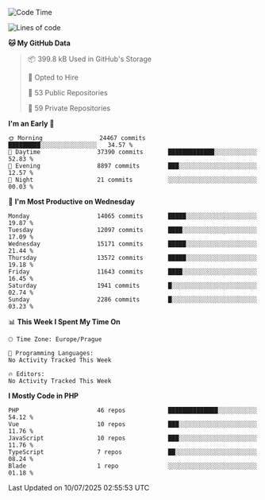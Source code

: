 <!--START_SECTION:waka-->
![Code Time](http://img.shields.io/badge/Code%20Time-1%2C584%20hrs%203%20mins-blue)

![Lines of code](https://img.shields.io/badge/From%20Hello%20World%20I%27ve%20Written-20.2%20million%20lines%20of%20code-blue)

**🐱 My GitHub Data** 

> 📦 399.8 kB Used in GitHub's Storage 
 > 
> 💼 Opted to Hire
 > 
> 📜 53 Public Repositories 
 > 
> 🔑 59 Private Repositories 
 > 
**I'm an Early 🐤** 

```text
🌞 Morning                24467 commits       █████████░░░░░░░░░░░░░░░░   34.57 % 
🌆 Daytime                37390 commits       █████████████░░░░░░░░░░░░   52.83 % 
🌃 Evening                8897 commits        ███░░░░░░░░░░░░░░░░░░░░░░   12.57 % 
🌙 Night                  21 commits          ░░░░░░░░░░░░░░░░░░░░░░░░░   00.03 % 
```
📅 **I'm Most Productive on Wednesday** 

```text
Monday                   14065 commits       █████░░░░░░░░░░░░░░░░░░░░   19.87 % 
Tuesday                  12097 commits       ████░░░░░░░░░░░░░░░░░░░░░   17.09 % 
Wednesday                15171 commits       █████░░░░░░░░░░░░░░░░░░░░   21.44 % 
Thursday                 13572 commits       █████░░░░░░░░░░░░░░░░░░░░   19.18 % 
Friday                   11643 commits       ████░░░░░░░░░░░░░░░░░░░░░   16.45 % 
Saturday                 1941 commits        █░░░░░░░░░░░░░░░░░░░░░░░░   02.74 % 
Sunday                   2286 commits        █░░░░░░░░░░░░░░░░░░░░░░░░   03.23 % 
```


📊 **This Week I Spent My Time On** 

```text
🕑︎ Time Zone: Europe/Prague

💬 Programming Languages: 
No Activity Tracked This Week

🔥 Editors: 
No Activity Tracked This Week
```

**I Mostly Code in PHP** 

```text
PHP                      46 repos            ██████████████░░░░░░░░░░░   54.12 % 
Vue                      10 repos            ███░░░░░░░░░░░░░░░░░░░░░░   11.76 % 
JavaScript               10 repos            ███░░░░░░░░░░░░░░░░░░░░░░   11.76 % 
TypeScript               7 repos             ██░░░░░░░░░░░░░░░░░░░░░░░   08.24 % 
Blade                    1 repo              ░░░░░░░░░░░░░░░░░░░░░░░░░   01.18 % 
```




 Last Updated on 10/07/2025 02:55:53 UTC
<!--END_SECTION:waka-->
<!--
**AlexKratky/AlexKratky** is a ✨ _special_ ✨ repository because its `README.md` (this file) appears on your GitHub profile.

Here are some ideas to get you started:

- 🔭 I’m currently working on ...
- 🌱 I’m currently learning ...
- 👯 I’m looking to collaborate on ...
- 🤔 I’m looking for help with ...
- 💬 Ask me about ...
- 📫 How to reach me: ...
- 😄 Pronouns: ...
- ⚡ Fun fact: ...
-->

